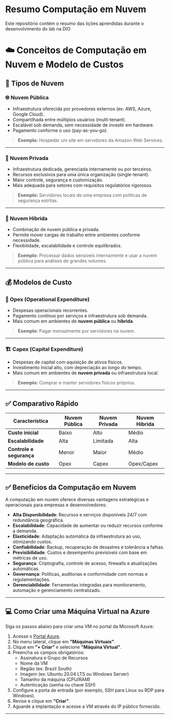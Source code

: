 # Resumo Computação em Nuvem
Este repositório contém o resumo das lições aprendidas durante o desenvolvimento do lab na DIO

# ☁️ Conceitos de Computação em Nuvem e Modelo de Custos

## 🔹 Tipos de Nuvem

### 🌐 Nuvem Pública
- Infraestrutura oferecida por provedores externos (ex: AWS, Azure, Google Cloud).
- Compartilhada entre múltiplos usuários (multi-tenant).
- Escalável sob demanda, sem necessidade de investir em hardware.
- Pagamento conforme o uso (pay-as-you-go).

> **Exemplo:** Hospedar um site em servidores da Amazon Web Services.

---

### 🏢 Nuvem Privada
- Infraestrutura dedicada, gerenciada internamente ou por terceiros.
- Recursos exclusivos para uma única organização (single-tenant).
- Maior controle, segurança e customização.
- Mais adequada para setores com requisitos regulatórios rigorosos.

> **Exemplo:** Servidores locais de uma empresa com políticas de segurança estritas.

---

### 🔀 Nuvem Híbrida
- Combinação de nuvem pública e privada.
- Permite mover cargas de trabalho entre ambientes conforme necessidade.
- Flexibilidade, escalabilidade e controle equilibrados.

> **Exemplo:** Processar dados sensíveis internamente e usar a nuvem pública para análises de grandes volumes.

---

## 💰 Modelos de Custo

### 💸 Opex (Operational Expenditure)
- Despesas operacionais recorrentes.
- Pagamento contínuo por serviços e infraestrutura sob demanda.
- Mais comum em ambientes de **nuvem pública** ou **híbrida**.

> **Exemplo:** Pagar mensalmente por servidores na nuvem.

---

### 🏗️ Capex (Capital Expenditure)
- Despesas de capital com aquisição de ativos físicos.
- Investimento inicial alto, com depreciação ao longo do tempo.
- Mais comum em ambientes de **nuvem privada** ou infraestrutura local.

> **Exemplo:** Comprar e manter servidores físicos próprios.

---

## ✅ Comparativo Rápido

| Característica        | Nuvem Pública | Nuvem Privada | Nuvem Híbrida |
|-----------------------|---------------|---------------|----------------|
| **Custo inicial**     | Baixo         | Alto          | Médio          |
| **Escalabilidade**    | Alta          | Limitada      | Alta           |
| **Controle e segurança** | Menor     | Maior         | Médio          |
| **Modelo de custo**   | Opex          | Capex         | Opex/Capex     |

---

## ✅ Benefícios da Computação em Nuvem

A computação em nuvem oferece diversas vantagens estratégicas e operacionais para empresas e desenvolvedores:

- **Alta Disponibilidade**: Recursos e serviços disponíveis 24/7 com redundância geográfica.
- **Escalabilidade**: Capacidade de aumentar ou reduzir recursos conforme a demanda.
- **Elasticidade**: Adaptação automática da infraestrutura ao uso, otimizando custos.
- **Confiabilidade**: Backup, recuperação de desastres e tolerância a falhas.
- **Previsibilidade**: Custos e desempenho previsíveis com base em métricas de uso.
- **Segurança**: Criptografia, controle de acesso, firewalls e atualizações automáticas.
- **Governança**: Políticas, auditorias e conformidade com normas e regulamentações.
- **Gerenciabilidade**: Ferramentas integradas para monitoramento, automação e gerenciamento centralizado.

---

## 💻 Como Criar uma Máquina Virtual na Azure

Siga os passos abaixo para criar uma VM no portal da Microsoft Azure:

1. Acesse o [Portal Azure](https://portal.azure.com).
2. No menu lateral, clique em **"Máquinas Virtuais"**.
3. Clique em **"+ Criar"** e selecione **"Máquina Virtual"**.
4. Preencha os campos obrigatórios:
   - Assinatura e Grupo de Recursos
   - Nome da VM
   - Região (ex: Brazil South)
   - Imagem (ex: Ubuntu 20.04 LTS ou Windows Server)
   - Tamanho da máquina (CPU/RAM)
   - Autenticação (senha ou chave SSH)
5. Configure a porta de entrada (por exemplo, SSH para Linux ou RDP para Windows).
6. Revise e clique em **"Criar"**.
7. Aguarde a implantação e acesse a VM através do IP público fornecido.

---
